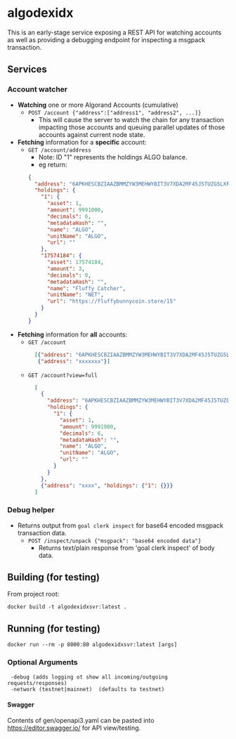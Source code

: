 # algodexidx

This is an early-stage service exposing a REST API for watching accounts as well as providing a debugging endpoint for inspecting a msgpack transaction.

## Services

### Account watcher

* **Watching** one or more Algorand Accounts (cumulative)
  * `POST /account {"address":["address1", "address2", ...]}`
    * This will cause the server to watch the chain for any transaction impacting those accounts and queuing parallel updates of those accounts against current node state.
* **Fetching** information for a **specific** account:
  * `GET /account/address`
    * Note: ID "1" represents the holdings ALGO balance. 
    * eg return:
    ```json
    {
      "address": "6APKHESCBZIAAZBMMZYW3MEHWYBIT3V7XDA2MF45J5TUZG5LXFXFVBJSFY",
      "holdings": {
        "1": {
          "asset": 1,
          "amount": 9991000,
          "decimals": 6,
          "metadataHash": "",
          "name": "ALGO",
          "unitName": "ALGO",
          "url": ""
        },
        "17574184": {
          "asset": 17574184,
          "amount": 3,
          "decimals": 0,
          "metadataHash": "",
          "name": "Fluffy Catcher",
          "unitName": "NET",
          "url": "https://fluffybunnycoin.store/15"
        }
      }
    }
    ```
* **Fetching** information for **all** accounts:
  * `GET /account`
    ```json
      [{"address": "6APKHESCBZIAAZBMMZYW3MEHWYBIT3V7XDA2MF45J5TUZG5LXFXFVBJSFY"},
       {"address": "xxxxxxx"}]
    ```
  * `GET /account?view=full`
    ```json
      [
        {
          "address": "6APKHESCBZIAAZBMMZYW3MEHWYBIT3V7XDA2MF45J5TUZG5LXFXFVBJSFY",
          "holdings": {
            "1": {
              "asset": 1,
              "amount": 9991000,
              "decimals": 6,
              "metadataHash": "",
              "name": "ALGO",
              "unitName": "ALGO",
              "url": ""
            }
          }
        },
        {"address": "xxxx", "holdings": {"1": {}}}
      ]
      ```

### Debug helper

* Returns output from `goal clerk inspect` for base64 encoded msgpack transaction data. 
  * `POST /inspect/unpack {"msgpack": "base64 encoded data"}`
    * Returns text/plain response from 'goal clerk inspect' of body data.  
  
## Building (for testing)

From project root:

```
docker build -t algodexidxsvr:latest .
```

## Running (for testing)

```
docker run --rm -p 8000:80 algodexidxsvr:latest [args]
```
### Optional Arguments

```
 -debug (adds logging ot show all incoming/outgoing requests/responses)
 -network (testnet|mainnet)  (defaults to testnet)  
````
#### Swagger

Contents of gen/openapi3.yaml can be pasted into https://editor.swagger.io/ for API view/testing.  
